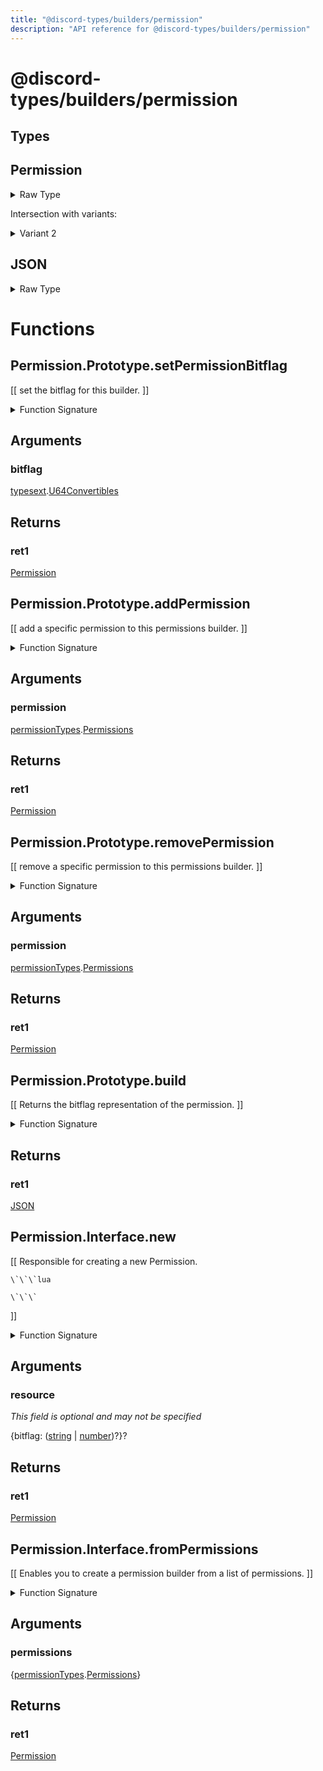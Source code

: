 ```yaml
---
title: "@discord-types/builders/permission"
description: "API reference for @discord-types/builders/permission"
---
```


<div id="@discord-types/builders/permission"></div>

# @discord-types/builders/permission

<div id="Types"></div>

## Types

<div id="Permission"></div>

## Permission

<details>
<summary>Raw Type</summary>

```luau
type Permission = Permission.Prototype, & {
	bitflag: typesext.U64,

	addedPermissions: {permissionTypes.Permissions},

	removedPermissions: {permissionTypes.Permissions}
}
```

</details>

Intersection with variants:

<details>
<summary>Variant 2</summary>

<TypeTable
	type={{
		"bitflag": {
			type: "[typesext](#module.typesext).[U64](#U64)",
			description: "",
			required: true
		},
		"addedPermissions": {
			type: "\{[permissionTypes](#module.permissionTypes).[Permissions](#Permissions)\}",
			description: "",
			required: true
		},
		"removedPermissions": {
			type: "\{[permissionTypes](#module.permissionTypes).[Permissions](#Permissions)\}",
			description: "",
			required: true
		},
	}}
/>
</details>

<div id="JSON"></div>

## JSON

<details>
<summary>Raw Type</summary>

```luau
type JSON = Permission.Prototype.build(nil :: any),
```

</details>

<div id="Functions"></div>

# Functions

<div id="Permission.Prototype.setPermissionBitflag"></div>

## Permission.Prototype.setPermissionBitflag

\[\[
	set the bitflag for this builder.
\]\]

<details>
<summary>Function Signature</summary>

```luau
--[[
	set the bitflag for this builder.
]]
function Permission.Prototype.setPermissionBitflag(self: Permission, bitflag: typesext.U64Convertibles) -> Permission end
```

</details>

<div id="Arguments"></div>

## Arguments

<div id="bitflag"></div>

### bitflag

[typesext](#module.typesext).[U64Convertibles](#U64Convertibles)



<div id="Returns"></div>

## Returns

<div id="ret1"></div>

### ret1

[Permission](#Permission)<div id="Permission.Prototype.addPermission"></div>

## Permission.Prototype.addPermission

\[\[
	add a specific permission to this permissions builder.
\]\]

<details>
<summary>Function Signature</summary>

```luau
--[[
	add a specific permission to this permissions builder.
]]
function Permission.Prototype.addPermission(self: Permission, permission: permissionTypes.Permissions) -> Permission end
```

</details>

<div id="Arguments"></div>

## Arguments

<div id="permission"></div>

### permission

[permissionTypes](#module.permissionTypes).[Permissions](#Permissions)



<div id="Returns"></div>

## Returns

<div id="ret1"></div>

### ret1

[Permission](#Permission)<div id="Permission.Prototype.removePermission"></div>

## Permission.Prototype.removePermission

\[\[
	remove a specific permission to this permissions builder.
\]\]

<details>
<summary>Function Signature</summary>

```luau
--[[
	remove a specific permission to this permissions builder.
]]
function Permission.Prototype.removePermission(self: Permission, permission: permissionTypes.Permissions) -> Permission end
```

</details>

<div id="Arguments"></div>

## Arguments

<div id="permission"></div>

### permission

[permissionTypes](#module.permissionTypes).[Permissions](#Permissions)



<div id="Returns"></div>

## Returns

<div id="ret1"></div>

### ret1

[Permission](#Permission)<div id="Permission.Prototype.build"></div>

## Permission.Prototype.build

\[\[
	Returns the bitflag representation of the permission.
\]\]

<details>
<summary>Function Signature</summary>

```luau
--[[
	Returns the bitflag representation of the permission.
]]
function Permission.Prototype.build(self: Permission) -> JSON end
```

</details>

<div id="Returns"></div>

## Returns

<div id="ret1"></div>

### ret1

[JSON](#JSON)<div id="Permission.Interface.new"></div>

## Permission.Interface.new

\[\[
	Responsible for creating a new Permission.

	\`\`\`lua
	
	\`\`\`
\]\]

<details>
<summary>Function Signature</summary>

```luau
--[[
	Responsible for creating a new Permission.

	\`\`\`lua
	
	\`\`\`
]]
function Permission.Interface.new(resource: {
		bitflag: (string | number)?
	}?) -> Permission end
```

</details>

<div id="Arguments"></div>

## Arguments

<div id="resource"></div>

### resource

*This field is optional and may not be specified*

\{bitflag: ([string](#string) | [number](#number))?\}?

<div id="Returns"></div>

## Returns

<div id="ret1"></div>

### ret1

[Permission](#Permission)<div id="Permission.Interface.fromPermissions"></div>

## Permission.Interface.fromPermissions

\[\[
	Enables you to create a permission builder from a list of permissions.
\]\]

<details>
<summary>Function Signature</summary>

```luau
--[[
	Enables you to create a permission builder from a list of permissions.
]]
function Permission.Interface.fromPermissions(permissions: {permissionTypes.Permissions}) -> Permission end
```

</details>

<div id="Arguments"></div>

## Arguments

<div id="permissions"></div>

### permissions

\{[permissionTypes](#module.permissionTypes).[Permissions](#Permissions)\}

<div id="Returns"></div>

## Returns

<div id="ret1"></div>

### ret1

[Permission](#Permission)